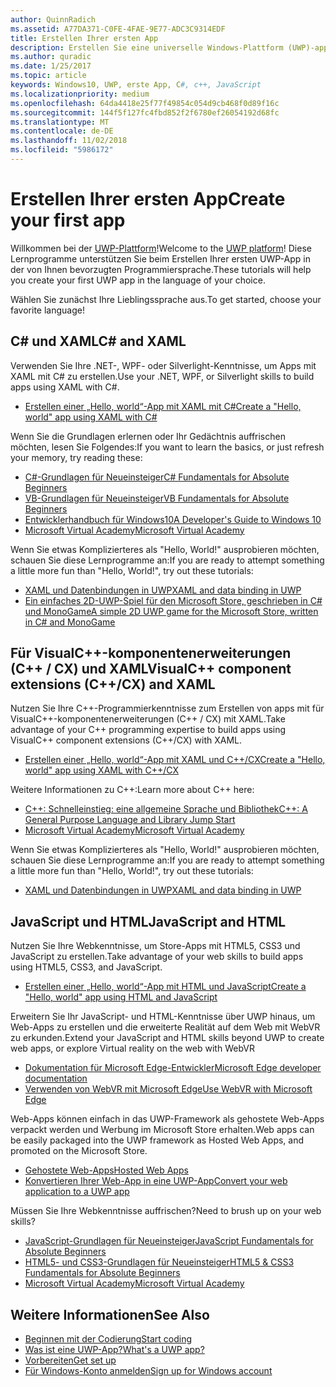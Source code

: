 ```yaml
---
author: QuinnRadich
ms.assetid: A77DA371-C0FE-4FAE-9E77-ADC3C9314EDF
title: Erstellen Ihrer ersten App
description: Erstellen Sie eine universelle Windows-Plattform (UWP)-app für Windows 10 mithilfe Ihrer bevorzugte Programmiersprache.
ms.author: quradic
ms.date: 1/25/2017
ms.topic: article
keywords: Windows10, UWP, erste App, C#, c++, JavaScript
ms.localizationpriority: medium
ms.openlocfilehash: 64da4418e25f77f49854c054d9cb468f0d89f16c
ms.sourcegitcommit: 144f5f127fc4fbd852f2f6780ef26054192d68fc
ms.translationtype: MT
ms.contentlocale: de-DE
ms.lasthandoff: 11/02/2018
ms.locfileid: "5986172"
---
```

# <a name="create-your-first-app"></a><span data-ttu-id="45687-104">Erstellen Ihrer ersten App</span><span class="sxs-lookup"><span data-stu-id="45687-104">Create your first app</span></span>

<span data-ttu-id="45687-105">Willkommen bei der [UWP-Plattform](universal-application-platform-guide.md)!</span><span class="sxs-lookup"><span data-stu-id="45687-105">Welcome to the [UWP platform](universal-application-platform-guide.md)!</span></span> <span data-ttu-id="45687-106">Diese Lernprogramme unterstützen Sie beim Erstellen Ihrer ersten UWP-App in der von Ihnen bevorzugten Programmiersprache.</span><span class="sxs-lookup"><span data-stu-id="45687-106">These tutorials will help you create your first UWP app in the language of your choice.</span></span>

<span data-ttu-id="45687-107">Wählen Sie zunächst Ihre Lieblingssprache aus.</span><span class="sxs-lookup"><span data-stu-id="45687-107">To get started, choose your favorite language!</span></span>

## <a name="c-and-xaml"></a><span data-ttu-id="45687-108">C# und XAML</span><span class="sxs-lookup"><span data-stu-id="45687-108">C# and XAML</span></span>

<span data-ttu-id="45687-109">Verwenden Sie Ihre .NET-, WPF- oder Silverlight-Kenntnisse, um Apps mit XAML mit C# zu erstellen.</span><span class="sxs-lookup"><span data-stu-id="45687-109">Use your .NET, WPF, or Silverlight skills to build apps using XAML with C#.</span></span>

* [<span data-ttu-id="45687-110">Erstellen einer „Hello, world“-App mit XAML mit C#</span><span class="sxs-lookup"><span data-stu-id="45687-110">Create a "Hello, world" app using XAML with C#</span></span>](create-a-hello-world-app-xaml-universal.md)

<span data-ttu-id="45687-111">Wenn Sie die Grundlagen erlernen oder Ihr Gedächtnis auffrischen möchten, lesen Sie Folgendes:</span><span class="sxs-lookup"><span data-stu-id="45687-111">If you want to learn the basics, or just refresh your memory, try reading these:</span></span>

* [<span data-ttu-id="45687-112">C#-Grundlagen für Neueinsteiger</span><span class="sxs-lookup"><span data-stu-id="45687-112">C# Fundamentals for Absolute Beginners</span></span>](https://go.microsoft.com/fwlink/?linkid=850801)
* [<span data-ttu-id="45687-113">VB-Grundlagen für Neueinsteiger</span><span class="sxs-lookup"><span data-stu-id="45687-113">VB Fundamentals for Absolute Beginners</span></span>](https://go.microsoft.com/fwlink/?linkid=850802)
* [<span data-ttu-id="45687-114">Entwicklerhandbuch für Windows10</span><span class="sxs-lookup"><span data-stu-id="45687-114">A Developer's Guide to Windows 10</span></span>](https://go.microsoft.com/fwlink/?linkid=850804)
* [<span data-ttu-id="45687-115">Microsoft Virtual Academy</span><span class="sxs-lookup"><span data-stu-id="45687-115">Microsoft Virtual Academy</span></span>](http://www.microsoftvirtualacademy.com/)

<span data-ttu-id="45687-116">Wenn Sie etwas Komplizierteres als "Hello, World!" ausprobieren möchten, schauen Sie diese Lernprogramme an:</span><span class="sxs-lookup"><span data-stu-id="45687-116">If you are ready to attempt something a little more fun than "Hello, World!", try out these tutorials:</span></span>

* [<span data-ttu-id="45687-117">XAML und Datenbindungen in UWP</span><span class="sxs-lookup"><span data-stu-id="45687-117">XAML and data binding in UWP</span></span>](xaml-basics-intro.md)
* [<span data-ttu-id="45687-118">Ein einfaches 2D-UWP-Spiel für den Microsoft Store, geschrieben in C# und MonoGame</span><span class="sxs-lookup"><span data-stu-id="45687-118">A simple 2D UWP game for the Microsoft Store, written in C# and MonoGame</span></span>](get-started-tutorial-game-mg2d.md)


## <a name="visualc-component-extensions-ccx-and-xaml"></a><span data-ttu-id="45687-119">Für VisualC++-komponentenerweiterungen (C++ / CX) und XAML</span><span class="sxs-lookup"><span data-stu-id="45687-119">VisualC++ component extensions (C++/CX) and XAML</span></span>

<span data-ttu-id="45687-120">Nutzen Sie Ihre C++-Programmierkenntnisse zum Erstellen von apps mit für VisualC++-komponentenerweiterungen (C++ / CX) mit XAML.</span><span class="sxs-lookup"><span data-stu-id="45687-120">Take advantage of your C++ programming expertise to build apps using VisualC++ component extensions (C++/CX) with XAML.</span></span>

* [<span data-ttu-id="45687-121">Erstellen einer „Hello, world“-App mit XAML und C++/CX</span><span class="sxs-lookup"><span data-stu-id="45687-121">Create a "Hello, world" app using XAML with C++/CX</span></span>](create-a-basic-windows-10-app-in-cpp.md)

<span data-ttu-id="45687-122">Weitere Informationen zu C++:</span><span class="sxs-lookup"><span data-stu-id="45687-122">Learn more about C++ here:</span></span>

* [<span data-ttu-id="45687-123">C++: Schnelleinstieg: eine allgemeine Sprache und Bibliothek</span><span class="sxs-lookup"><span data-stu-id="45687-123">C++: A General Purpose Language and Library Jump Start</span></span>](http://www.microsoftvirtualacademy.com/training-courses/c-a-general-purpose-language-and-library-jump-start)
* [<span data-ttu-id="45687-124">Microsoft Virtual Academy</span><span class="sxs-lookup"><span data-stu-id="45687-124">Microsoft Virtual Academy</span></span>](http://go.microsoft.com/fwlink/p/?LinkID=389916)

<span data-ttu-id="45687-125">Wenn Sie etwas Komplizierteres als "Hello, World!" ausprobieren möchten, schauen Sie diese Lernprogramme an:</span><span class="sxs-lookup"><span data-stu-id="45687-125">If you are ready to attempt something a little more fun than "Hello, World!", try out these tutorials:</span></span>

* [<span data-ttu-id="45687-126">XAML und Datenbindungen in UWP</span><span class="sxs-lookup"><span data-stu-id="45687-126">XAML and data binding in UWP</span></span>](xaml-basics-intro.md)

## <a name="javascript-and-html"></a><span data-ttu-id="45687-127">JavaScript und HTML</span><span class="sxs-lookup"><span data-stu-id="45687-127">JavaScript and HTML</span></span>

<span data-ttu-id="45687-128">Nutzen Sie Ihre Webkenntnisse, um Store-Apps mit HTML5, CSS3 und JavaScript zu erstellen.</span><span class="sxs-lookup"><span data-stu-id="45687-128">Take advantage of your web skills to build apps using HTML5, CSS3, and JavaScript.</span></span>

* [<span data-ttu-id="45687-129">Erstellen einer „Hello, world“-App mit HTML und JavaScript</span><span class="sxs-lookup"><span data-stu-id="45687-129">Create a "Hello, world" app using HTML and JavaScript</span></span>](create-a-hello-world-app-js-uwp.md)

<span data-ttu-id="45687-130">Erweitern Sie Ihr JavaScript- und HTML-Kenntnisse über UWP hinaus, um Web-Apps zu erstellen und die erweiterte Realität auf dem Web mit WebVR zu erkunden.</span><span class="sxs-lookup"><span data-stu-id="45687-130">Extend your JavaScript and HTML skills beyond UWP to create web apps, or explore Virtual reality on the web with WebVR</span></span>

* [<span data-ttu-id="45687-131">Dokumentation für Microsoft Edge-Entwickler</span><span class="sxs-lookup"><span data-stu-id="45687-131">Microsoft Edge developer documentation</span></span>](https://docs.microsoft.com/microsoft-edge/)
* [<span data-ttu-id="45687-132">Verwenden von WebVR mit Microsoft Edge</span><span class="sxs-lookup"><span data-stu-id="45687-132">Use WebVR with Microsoft Edge</span></span>](https://docs.microsoft.com/en-us/microsoft-edge/webvr/)

<span data-ttu-id="45687-133">Web-Apps können einfach in das UWP-Framework als gehostete Web-Apps verpackt werden und Werbung im Microsoft Store erhalten.</span><span class="sxs-lookup"><span data-stu-id="45687-133">Web apps can be easily packaged into the UWP framework as Hosted Web Apps, and promoted on the Microsoft Store.</span></span>

* [<span data-ttu-id="45687-134">Gehostete Web-Apps</span><span class="sxs-lookup"><span data-stu-id="45687-134">Hosted Web Apps</span></span>](https://developer.microsoft.com/windows/bridges/hosted-web-apps)
* [<span data-ttu-id="45687-135">Konvertieren Ihrer Web-App in eine UWP-App</span><span class="sxs-lookup"><span data-stu-id="45687-135">Convert your web application to a UWP app</span></span>](../porting/hwa-create-windows.md)

<span data-ttu-id="45687-136">Müssen Sie Ihre Webkenntnisse auffrischen?</span><span class="sxs-lookup"><span data-stu-id="45687-136">Need to brush up on your web skills?</span></span>

* [<span data-ttu-id="45687-137">JavaScript-Grundlagen für Neueinsteiger</span><span class="sxs-lookup"><span data-stu-id="45687-137">JavaScript Fundamentals for Absolute Beginners</span></span>](http://www.microsoftvirtualacademy.com/training-courses/javascript-fundamentals-for-absolute-beginners)
* [<span data-ttu-id="45687-138">HTML5- und CSS3-Grundlagen für Neueinsteiger</span><span class="sxs-lookup"><span data-stu-id="45687-138">HTML5 & CSS3 Fundamentals for Absolute Beginners</span></span>](http://www.microsoftvirtualacademy.com/training-courses/html5-css3-fundamentals-development-for-absolute-beginners)
* [<span data-ttu-id="45687-139">Microsoft Virtual Academy</span><span class="sxs-lookup"><span data-stu-id="45687-139">Microsoft Virtual Academy</span></span>](http://go.microsoft.com/fwlink/p/?LinkID=389916)

## <a name="see-also"></a><span data-ttu-id="45687-140">Weitere Informationen</span><span class="sxs-lookup"><span data-stu-id="45687-140">See Also</span></span>

* [<span data-ttu-id="45687-141">Beginnen mit der Codierung</span><span class="sxs-lookup"><span data-stu-id="45687-141">Start coding</span></span>](create-uwp-apps.md)
* [<span data-ttu-id="45687-142">Was ist eine UWP-App?</span><span class="sxs-lookup"><span data-stu-id="45687-142">What's a UWP app?</span></span>](universal-application-platform-guide.md)
* [<span data-ttu-id="45687-143">Vorbereiten</span><span class="sxs-lookup"><span data-stu-id="45687-143">Get set up</span></span>](get-set-up.md)
* [<span data-ttu-id="45687-144">Für Windows-Konto anmelden</span><span class="sxs-lookup"><span data-stu-id="45687-144">Sign up for Windows account</span></span>](sign-up.md)

